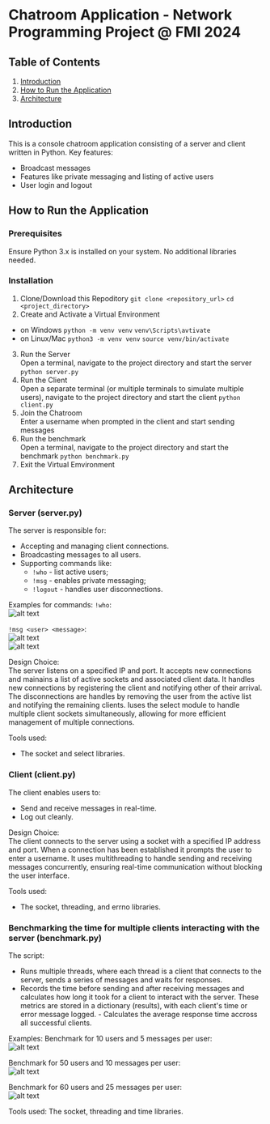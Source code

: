 # Chatroom Application - Network Programming Project @ FMI 2024

## Table of Contents

1. [Introduction](#introduction)
2. [How to Run the Application](#how-to-run-the-application)
3. [Architecture](#architecture)

## Introduction
This is a console chatroom application consisting of a server and client written in Python. Key features:
- Broadcast messages
- Features like private messaging and listing of active users
- User login and logout

## How to Run the Application

### Prerequisites
Ensure Python 3.x is installed on your system. No additional libraries needed.

### Installation
1. Clone/Download this Repoditory
`git clone <repository_url>`
`cd <project_directory>`
2. Create and Activate a Virtual Environment 
- on Windows 
`python -m venv venv`
`venv\Scripts\avtivate`
- on Linux/Mac 
`python3 -m venv venv`
`source venv/bin/activate`
3. Run the Server 
<br>Open a terminal, navigate to the project directory and start the server
<br>`python server.py`
4. Run the Client 
<br>Open a separate terminal (or multiple terminals to simulate multiple users), navigate to the project directory and start the client
`python client.py` 
5. Join the Chatroom
<br>Enter a username when prompted in the client and start sending messages
6. Run the benchmark
<br>Open a terminal, navigate to the project directory and start the benchmark
`python benchmark.py`
7. Exit the Virtual Emvironment

## Architecture

### Server (server.py)
The server is responsible for:
- Accepting and managing client connections.
- Broadcasting messages to all users.
- Supporting commands like:
    - `!who` - list active users;
    - `!msg` - enables private messaging;
    - `!logout` - handles user disconnections.

Examples for commands:
`!who`:
<br>![alt text](screenshots/image.png)


`!msg <user> <message>`:
<br>![alt text](screenshots/image-5.png)
<br>![ alt text](screenshots/image-4.png)


Design Choice:
<br>The server listens on a specified IP and port. It accepts new connections and mainains a list of active sockets and associated client data. It handles new connections by registering the client and notifying other of their arrival. The disconnections are handles by removing the user from the active list and notifying the remaining clients. Iuses the select module to handle multiple client sockets simultaneously, allowing for more efficient management of multiple connections.

Tools used:
- The socket and select libraries.

### Client (client.py)
The client enables users to:
- Send and receive messages in real-time.
- Log out cleanly.

Design Choice:
<br>The client connects to the server using a socket with a specified IP address and port. When a connection has been established it prompts the user to enter a username. It uses multithreading to handle sending and receiving messages concurrently, ensuring real-time communication without blocking the user interface.

Tools used:
- The socket, threading, and errno libraries.

### Benchmarking the time for multiple clients interacting with the server (benchmark.py)

The script:
- Runs multiple threads, where each thread is a client that connects to the server, sends a series of messages and waits for responses.
- Records the time before sending and after receiving messages and calculates how long it took for a client to interact with the server. These metrics are stored in a dictionary (results), with each client's time or error message logged. - Calculates the average response time accross all successful clients.   

Examples:
Benchmark for 10 users and 5 messages per user:
<br>![alt text](screenshots/image-3.png)


Benchmark for 50 users and 10 messages per user:
<br>![alt text](screenshots/image-1.png)


Benchmark for 60 users and 25 messages per user:
<br>![alt text](screenshots/image-2.png)


Tools used:
The socket, threading and time libraries.